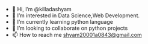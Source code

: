 - 👋 Hi, I’m @killadashyam
- 👀 I’m interested in Data Science,Web Development.
- 🌱 I’m currently learning python language
- 💞️ I’m looking to collaborate on python projects
- 📫 How to reach me shyam20001a0843@gmail.com

<!---
killadashyam/killadashyam is a ✨ special ✨ repository because its `README.md` (this file) appears on your GitHub profile.
You can click the Preview link to take a look at your changes.
--->
